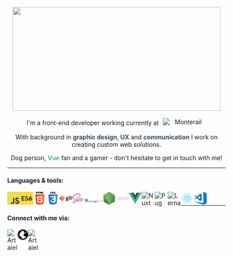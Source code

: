 <p align="center">
<img width="480" height="240" src="https://media.giphy.com/media/Nx0rz3jtxtEre/giphy.gif">
</p>

<p align="center" style="display: flex; justify-content: center; align-items: center">I'm a front-end developer working currently at <img width="100px" alt="Monterail" title="Monterail" style="margin-left: 10px; margin-bottom: 4px" src="https://cdn2.hubspot.net/hubfs/2292068/Monterail/logo.svg"></p>

<p align="center">With background in <strong style="color: #35495e;">graphic design, UX</strong> and <strong style="color: #35495e;">communication</strong> I work on creating custom web solutions.</p>

<p align="center">Dog person, <strong style="color: #42b883; font-weight: bold">Vue</strong> fan and a gamer - don't hesitate to get in touch with me!</p>

---
#### Languages & tools:

<img align="left" alt="JavaScript" title="JavaScript" width="30px" src="https://raw.githubusercontent.com/github/explore/80688e429a7d4ef2fca1e82350fe8e3517d3494d/topics/javascript/javascript.png" />
<img align="left" alt="ES6" title="ES6" width="30px" src="https://raw.githubusercontent.com/github/explore/80688e429a7d4ef2fca1e82350fe8e3517d3494d/topics/es6/es6.png" />
<img align="left" alt="HTML5" title="HTML5" width="30px" src="https://raw.githubusercontent.com/github/explore/80688e429a7d4ef2fca1e82350fe8e3517d3494d/topics/html/html.png" />
<img align="left" alt="Visual Studio Code" title="Visual Studio Code" width="30px" src="https://raw.githubusercontent.com/github/explore/80688e429a7d4ef2fca1e82350fe8e3517d3494d/topics/css/css.png" />
<img align="left" alt="Git" title="Git" width="30px" src="https://raw.githubusercontent.com/github/explore/80688e429a7d4ef2fca1e82350fe8e3517d3494d/topics/git/git.png" />
<img align="left" alt="SCSS" title="SCSS" width="30px" src="https://raw.githubusercontent.com/github/explore/80688e429a7d4ef2fca1e82350fe8e3517d3494d/topics/sass/sass.png" />
<img align="left" alt="MongoDB" title="MongoDB" width="40px" src="https://raw.githubusercontent.com/github/explore/80688e429a7d4ef2fca1e82350fe8e3517d3494d/topics/mongodb/mongodb.png" />
<img align="left" alt="Node.js" title="Node.js" width="30px" src="https://raw.githubusercontent.com/github/explore/80688e429a7d4ef2fca1e82350fe8e3517d3494d/topics/nodejs/nodejs.png" />
<img align="left" alt="Express" title="Express" width="30px" src="https://raw.githubusercontent.com/github/explore/80688e429a7d4ef2fca1e82350fe8e3517d3494d/topics/express/express.png" />
<img align="left" alt="Vue.js" title="Vue.js" width="30px" src="https://raw.githubusercontent.com/github/explore/80688e429a7d4ef2fca1e82350fe8e3517d3494d/topics/vue/vue.png" />
<img align="left" alt="Nuxt" title="Nuxt" width="30px" src="https://nuxtjs.org/logos/nuxt-icon.png" />
<img align="left" alt="Pug" title="Pug" width="30px" src="https://avatars0.githubusercontent.com/u/9338635?s=200&v=4" />
<img align="left" alt="Lerna" title="Lerna" width="30px" src="https://avatars1.githubusercontent.com/u/19333396?s=280&v=4" />
<img align="left" alt="React" title="React" width="30px" src="https://raw.githubusercontent.com/github/explore/80688e429a7d4ef2fca1e82350fe8e3517d3494d/topics/react/react.png" />
<img align="left" alt="Visual Studio Code" title="Visual Studio Code" width="30px" src="https://raw.githubusercontent.com/github/explore/80688e429a7d4ef2fca1e82350fe8e3517d3494d/topics/visual-studio-code/visual-studio-code.png" />

<br>

---

#### Connect with me via:
[<img align="left" alt="Artaiel" width="24px" src="https://cdn.jsdelivr.net/npm/simple-icons@v3/icons/linkedin.svg" />][linkedin]
[<img align="left" alt="Artaiel" width="24px" src="https://raw.githubusercontent.com/iconic/open-iconic/master/svg/globe.svg" />][website]
[<img align="left" alt="Artaiel" width="24px" src="https://cdn.jsdelivr.net/npm/simple-icons@v3/icons/facebook.svg" />][rick]
<br>


<!-- <details>
  <summary>:computer: Github stats</summary>

  [![Artaiel's github stats](https://github-readme-stats-git-master.artaiel.vercel.app/api?username=artaiel&show_icons=true&theme=merko&count_private=true&include_all_commits=true&hide=stars,prs,issues,contribs&hide_border=true)](https://github.com/artaiel/github-readme-stats)

</details> -->

[linkedin]: https://www.linkedin.com/in/andrzej~walczak/
[website]: https://andrzej-walczak.pl/
[rick]: http://andrzej.wroclaw.pl/

